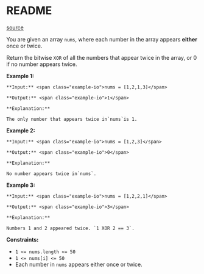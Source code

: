 # README #
[source](https://leetcode.com/problems/find-the-xor-of-numbers-which-appear-twice/)

You are given an array `nums`, where each number in the array appears **either** once or twice.

Return the bitwise `XOR` of all the numbers that appear twice in the array, or 0 if no number appears twice.


**Example 1:**

```
**Input:** <span class="example-io">nums = [1,2,1,3]</span>

**Output:** <span class="example-io">1</span>

**Explanation:**

The only number that appears twice in`nums`is 1.
```

**Example 2:**

```
**Input:** <span class="example-io">nums = [1,2,3]</span>

**Output:** <span class="example-io">0</span>

**Explanation:**

No number appears twice in`nums`.
```

**Example 3:**

```
**Input:** <span class="example-io">nums = [1,2,2,1]</span>

**Output:** <span class="example-io">3</span>

**Explanation:**

Numbers 1 and 2 appeared twice. `1 XOR 2 == 3`.
```


**Constraints:**


+ `1 <= nums.length <= 50`
+ `1 <= nums[i] <= 50`
+ Each number in `nums` appears either once or twice.


